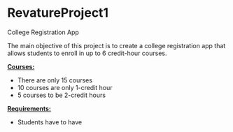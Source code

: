 # RevatureProject1
College Registration App

The main objective of this project is to create a college registration app that allows students to enroll in up to 6 credit-hour courses.

<b><u>Courses:</u></b>
+ There are only 15 courses
+ 10 courses are only 1-credit hour
+ 5 courses to be 2-credit hours

<b><u>Requirements:</u></b>
+ Students have to have 
